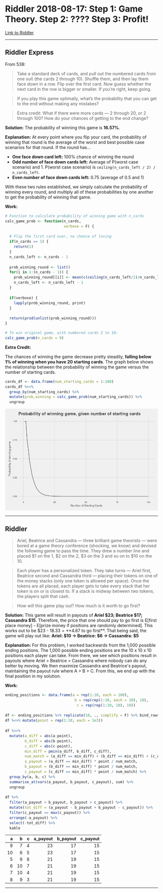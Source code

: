 Riddler 2018-08-17: Step 1: Game Theory. Step 2: ???? Step 3: Profit!
================

[Link to Riddler](https://fivethirtyeight.com/features/step-1-game-theory-step-2-step-3-profit/)

------------------------------------------------------------------------

Riddler Express
---------------

From 538:

> Take a standard deck of cards, and pull out the numbered cards from one suit (the cards 2 through 10). Shuffle them, and then lay them face down in a row. Flip over the first card. Now guess whether the next card in the row is bigger or smaller. If you’re right, keep going.

> If you play this game optimally, what’s the probability that you can get to the end without making any mistakes?

> Extra credit: What if there were more cards — 2 through 20, or 2 through 100? How do your chances of getting to the end change?

**Solution:** The probability of winning this game is **16.57%**.

**Explanation:** At every point where you flip your card, the probability of winning that round is the average of the worst and best possible case scenarios for that round. If the round has...

-   **One face down card left:** 100% chance of winning the round
-   **Odd number of face down cards left:** Average of P(worst case scenario) and 1. P(worst case scenario) is `ceiling(n_cards_left / 2) / n_cards_left`.
-   **Even number of face down cards left:** 0.75 (average of 0.5 and 1)

With these two rules established, we simply calculate the probability of winning every round, and multiply all of these probabilities by one another to get the probability of winning that game.

**Work:**

``` r
# Function to calculate probability of winning game with n_cards
calc_game_prob <- function(n_cards,
                           verbose = F) {
  
  # Flip the first card over, no chance of losing
  if(n_cards == 1) {
    return(1)
  }
  n_cards_left <- n_cards - 1
  
  prob_winning_round <- list()
  for(i in 1:(n_cards - 1)) {
    prob_winning_round[[i]] <- mean(c(ceiling(n_cards_left/2)/n_cards_left, 1))
    n_cards_left <- n_cards_left - 1
  }
  
  if(verbose) {
    lapply(prob_winning_round, print)
  }
  
  return(prod(unlist(prob_winning_round)))
}
```

``` r
# To win original game, with numbered cards 2 to 10:
calc_game_prob(n_cards = 9)
```

**Extra Credit:**

The chances of winning the game decrease pretty steadily, **falling below 1% of winning when you have 20 starting cards**. The graph below shows the relationship between the probability of winning the game versus the number of starting cards.

``` r
cards_df <- data.frame(num_starting_cards = 1:100)
cards_df %<>%
  group_by(num_starting_cards) %>%
  mutate(prob_winning = calc_game_prob(num_starting_cards)) %>%
  ungroup
```

![](work_files/figure-markdown_github-ascii_identifiers/unnamed-chunk-4-1.png)

------------------------------------------------------------------------

Riddler
-------

> Ariel, Beatrice and Cassandra — three brilliant game theorists — were bored at a game theory conference (shocking, we know) and devised the following game to pass the time. They drew a number line and placed $1 on the 1, $2 on the 2, $3 on the 3 and so on to $10 on the 10.

> Each player has a personalized token. They take turns — Ariel first, Beatrice second and Cassandra third — placing their tokens on one of the money stacks (only one token is allowed per space). Once the tokens are all placed, each player gets to take every stack that her token is on or is closest to. If a stack is midway between two tokens, the players split that cash.

> How will this game play out? How much is it worth to go first?

**Solution:** This game will result in payouts of **Ariel $23; Beatrice $17; Cassandra $15**. Therefore, the price that one should pay to go first is E\[first place money\] - E\[prize money if positions are randomly determined\]. This works out to be $23 - $18.33 = **$4.67 to go first**. That being said, the game will play out like: **Ariel: $10 -&gt; Beatrice: $6 -&gt; Cassandra: $5**

**Explanation:** For this problem, I worked backwards from the 1,000 possible ending positions. The 1,000 possible ending positions are the 10 x 10 x 10 positions each player can take. From there, we see which positions result in payouts where Ariel &gt; Beatrice &gt; Cassandra where nobody can do any better by moving. We then maximize Cassandra and Beatrice's payout, maintaining the payout rule where A &gt; B &gt; C. From this, we end up with the final position in my solution.

**Work:**

``` r
ending_positions <- data.frame(a = rep(1:10, each = 100),
                                b = rep(rep(1:10, each = 10), 10),
                                 c = rep(rep(1:10, 10), 10))

df <- ending_positions %>% replicate(10, ., simplify = F) %>% bind_rows
df %<>% mutate(point = rep(1:10, each = 1e3))

df %<>%
  mutate(a_diff = abs(a-point),
         b_diff = abs(b-point),
         c_diff = abs(c-point),
         min_diff = pmin(a_diff, b_diff, c_diff),
         num_match = (a_diff == min_diff) + (b_diff == min_diff) + (c_diff == min_diff),
         a_payout = (a_diff == min_diff) * point / num_match,
         b_payout = (b_diff == min_diff) * point / num_match,
         c_payout = (c_diff == min_diff) * point / num_match) %>%
  group_by(a, b, c) %>%
  summarise_at(vars(a_payout, b_payout, c_payout), sum) %>%
  ungroup

df %>%
  filter(a_payout > b_payout, b_payout > c_payout) %>%
  mutate(tot_diff = (a_payout - b_payout + b_payout - c_payout)) %>%
  filter(c_payout == max(c_payout)) %>%
  arrange(-a_payout) %>%
  select(-tot_diff) %>%
  kable
```

|    a|    b|    c|  a\_payout|  b\_payout|  c\_payout|
|----:|----:|----:|----------:|----------:|----------:|
|    9|    7|    4|         23|         17|         15|
|   10|    6|    5|         23|         17|         15|
|    5|    9|    8|         21|         19|         15|
|    6|   10|    7|         21|         19|         15|
|    7|   10|    4|         21|         19|         15|
|    8|    9|    3|         21|         19|         15|

------------------------------------------------------------------------
